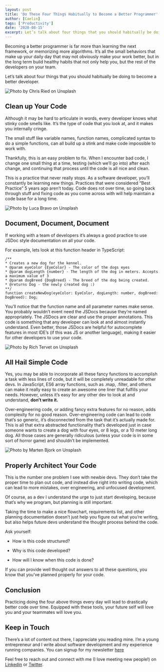 ```yaml
---
layout: post
title: 'Do These Four Things Habitually to Become a Better Programmer'
author: [Caelin]
tags: ['Productivity']
date: '2020-08-15'
excerpt: Let’s talk about four things that you should habitually be doing to become a better developer.
---
```

Becoming a better programmer is far more than learning the next framework, or memorizing more algorithms. It’s all the small behaviors that make up your daily day that may not obviously make your work better, but in the long term build healthy habits that not only help you, but the rest of the developers on your team.

Let’s talk about four things that you should habitually be doing to become a better developer.

![Photo by [Chris Ried](https://unsplash.com/@cdr6934?utm_source=medium&utm_medium=referral) on [Unsplash](https://unsplash.com?utm_source=medium&utm_medium=referral)](https://cdn-images-1.medium.com/max/12032/0*YJtSSqpzBQ5LE-Yq)

## Clean up Your Code

Although it may be hard to articulate in words, every developer knows what stinky code smells like. It’s the type of code that you look at, and it makes you internally cringe.

The small stuff like variable names, function names, complicated syntax to do a simple functions, can all build up a stink and make code impossible to work with.

Thankfully, this is an easy problem to fix. When I encounter bad code, I change one small thing at a time, testing (which we’ll go into) after each change, and continuing that process until the code is all nice and clean.

This is a practice that never really stops. As a software developer, you’ll constantly be learning new things. Practices that were considered “Best Practice” 5 years ago aren’t today. Code does rot over time, so going back through stuff and fixing code as you come across with will help maintain a code base for a long time.

![Photo by [Luca Bravo](https://unsplash.com/@lucabravo?utm_source=medium&utm_medium=referral) on [Unsplash](https://unsplash.com?utm_source=medium&utm_medium=referral)](https://cdn-images-1.medium.com/max/12000/0*UMXXq1bS4OyzQzUk)

## Document, Document, Document

If working with a team of developers it’s always a good practice to use JSDoc style documentation on all your code.

For example, lets look at this function header in TypeScript:

    /**
    * Creates a new dog for the kennel.
    * @param eyeColor {EyeColor} - The color of the dogs eyes
    * @param dogLength {number} - The length of the dog in meters. Accepts a maximum value of 3
    * @param dogBreed {DogBreed} - The breed of the dog being created. 
    * @returns Dog - the newly created dog :)
    **/
    function createNewDog(eyeColor: EyeColor, dogLength: number, dogBreed: DogBreed): Dog;

You’ll notice that the function name and all parameter names make sense. You probably wouldn’t event need the JSDocs because they’re named appropriately. The JSDocs are clear and use the proper annotations. This code is something that any developer can look at and almost instantly understand. Even better, those JSDocs are helpful for autocomplete features in most IDE’s (if this was JS or another language), making it easier for other developers to use your code.

![Photo by [Rich Tervet](https://unsplash.com/@richtervet?utm_source=medium&utm_medium=referral) on [Unsplash](https://unsplash.com?utm_source=medium&utm_medium=referral)](https://cdn-images-1.medium.com/max/10368/0*jou62KRYvfEge_n9)

## All Hail Simple Code

Yes, you may be able to incorporate all these fancy functions to accomplish a task with less lines of code, but it will be completely unreadable for other devs. In JavaScript, ES6 array functions, such as .map, .filter, and others can make it really easy to create an awesome one liner that fulfills your needs. However, unless it’s easy for any other dev to look at and understand, **don’t write it.**

Over-engineering code, or adding fancy extra features for no reason, adds complexity for no good reason. Over-engineering code can lead to code that’s so generic, it’s disconnected from the task that it’s actually made for. This is all that extra abstracted functionality that’s developed just in case someone wants to create a dog with four eyes, or 8 legs, or a 10 meter long dog. All those cases are generally ridiculous (unless your code is in some sort of horror game) and shouldn’t be implemented.

![Photo by [Marten Bjork](https://unsplash.com/@martenbjork?utm_source=medium&utm_medium=referral) on [Unsplash](https://unsplash.com?utm_source=medium&utm_medium=referral)](https://cdn-images-1.medium.com/max/10740/0*KtmXiTmNbtPJoXRf)

## Properly Architect Your Code

This is the number one problem I see with newbie devs. They don’t take the proper time to plan out code, and instead dive right into writing code, which can lead to more mistakes, over engineering, and unfocused development.

Of course, as a dev I understand the urge to just start developing, because that’s why we program, but planning is still important.

Taking the time to make a nice flowchart, requirements list, and other planning documentation doesn’t just help you figure out what you’re writing, but also helps future devs understand the thought process behind the code.

Ask yourself:

* How is this code structured?

* Why is this code developed?

* How will I know when this code is done?

If you can provide well thought out answers to all these questions, you know that you’ve planned properly for your code.

## Conclusion

Practicing doing the four above things every day will lead to drastically better code over time. Equipped with these tools, your future self will love you and your teammates will love you.

## Keep in Touch

There’s a lot of content out there, I appreciate you reading mine. I’m a young entrepreneur and I write about software development and my experience running companies. You can signup for my newsletter [here](https://newsletter.cometcode.io)

Feel free to reach out and connect with me (I love meeting new people!) on [Linkedin](https://www.linkedin.com/in/caelinsutch) or [Twitter](https://twitter.com/caelin_sutch).
